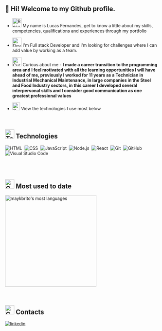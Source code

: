<h2 align="left"> 👋 Hi! Welcome to my Github profile. </h2>

<p align="left" style="background:yellow"> </p>

- <img src=https://github.com/user-attachments/assets/f43f97b9-399c-4872-9589-e9b21e95a64f alt="ResumeIcon" style="width:30px;">
  My name is Lucas Fernandes, get to know a little about my skills, competencies, qualifications and experiences through my portfolio

- <img src=https://github.com/user-attachments/assets/c22e1d76-4a61-4ede-b4f0-5c4a4685f497 alt="DeveloperIcon" style="width:30px;">  I'm Full stack Developer and i'm looking for challenges where I can add value by working as a team.

- <img src=https://github.com/user-attachments/assets/75ef0215-f970-4a46-80b5-2b20dfa03838 alt="CuriousIcon" style="width:30px;"> Curious about me - **I made a career transition to the programming area and I feel motivated with all the learning opportunities I will have ahead of me, previously I worked for 11 years as a Technician in Industrial Mechanical Maintenance, in large companies in the Steel and Food Industry sectors, in this career I developed several interpersonal skills and I consider good communication as one greatest professional values**

- <img src=https://github.com/user-attachments/assets/15326756-cb86-40bd-b121-077789db4d10 alt="CuriousIcon" style="width:25px;">  View the technologies I use most below

<br>
  
<h2 align="left"> <img src=https://github.com/user-attachments/assets/aff6a111-103c-4037-a044-c9f9c10691cc alt="TechnologiesIcon" style="width:30px;">   Technologies </h2>
 
![HTML](https://img.shields.io/badge/-HTML-05122A?style=flat&logo=HTML5)&nbsp;
![CSS](https://img.shields.io/badge/-CSS-05122A?style=flat&logo=CSS3&logoColor=1572B6)&nbsp;
![JavaScript](https://img.shields.io/badge/-JavaScript-05122A?style=flat&logo=javascript)&nbsp;
![Node.js](https://img.shields.io/badge/-Node.js-05122A?style=flat&logo=node.js)&nbsp;
![React](https://img.shields.io/badge/-React-05122A?style=flat&logo=react)&nbsp;
![Git](https://img.shields.io/badge/-Git-05122A?style=flat&logo=git)&nbsp;
![GitHub](https://img.shields.io/badge/-GitHub-05122A?style=flat&logo=github)&nbsp;
![Visual Studio Code](https://img.shields.io/badge/-Visual%20Studio%20Code-05122A?style=flat&logo=visual-studio-code&logoColor=007ACC)&nbsp;
<br><br>

<br>

<h2 align="left"> <img src=https://github.com/user-attachments/assets/b4ac44bd-d566-47ea-84a6-fa4e053e4222 alt="ContactsIcon" style="width:30px;">   Most used to date </h2>

<p align="left">
<img width="300em" src="https://github-readme-stats.vercel.app/api/top-langs/?username=lucasfernandesm&layout=compact&theme=vision-friendly-dark" alt="maykbrito's most languages"/>
</p>

<br>

<h2 align="left"> <img src=https://github.com/user-attachments/assets/84085432-2161-4106-a64e-0309bd7970ba alt="ContactsIcon" style="width:30px;">   Contacts </h2>

<p align="left" style="background:yellow"> </p>
<a href="https://linkedin.com/in/lucas-fernandes-5217aa140/" target="_blank">
  <img align="center" src="https://img.shields.io/badge/-lucasfernandes-05122A?style=flat&logo=linkedin" alt="linkedin"/>
</a>
